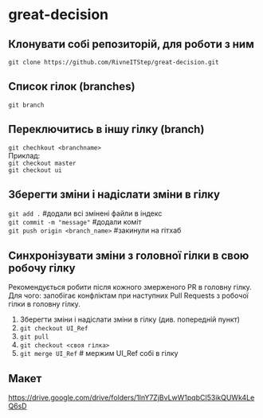 # great-decision

## Клонувати собі репозиторій, для роботи з ним
`git clone https://github.com/RivneITStep/great-decision.git`

## Список гілок (branches)
`git branch`

## Переключитись в іншу гілку (branch)
`git chechkout <branchname>`  
Приклад:  
`git checkout master`  
`git checkout ui`  

## Зберегти зміни і надіслати зміни в гілку 
`git add .` #додали всі змінені файли в індекс  
`git commit -m "message"` #додали коміт  
`git push origin <branch_name>` #закинули на гітхаб  

## Синхронізувати зміни з головної гілки в свою робочу гілку  
Рекомендується робити після кожного змерженого PR в головну гілку.  
Для чого: запобігає конфліктам при наступних Pull Requests з робочої гілки в головну гілку.  

1. Зберегти зміни і надіслати зміни в гілку (див. попередній пункт)
2. `git checkout UI_Ref`
3. `git pull`
4. `git checkout <своя гілка>`
5. `git merge UI_Ref` # мержим UI_Ref собі в гілку

## Макет  
https://drive.google.com/drive/folders/1lnY7ZjBvLwW1pqbCI53ikQUWk4LeQ6sD
